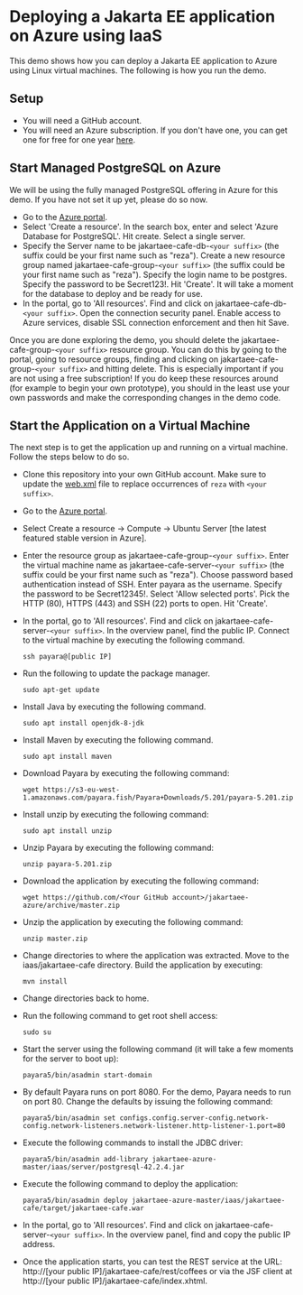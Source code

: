 # Deploying a Jakarta EE application on Azure using IaaS
This demo shows how you can deploy a Jakarta EE application to Azure using Linux virtual machines. The following is how you run the demo.

## Setup
* You will need a GitHub account.
* You will need an Azure subscription. If you don't have one, you can get one for free for one year [here](https://azure.microsoft.com/en-us/free).

## Start Managed PostgreSQL on Azure
We will be using the fully managed PostgreSQL offering in Azure for this demo. If you have not set it up yet, please do so now. 

* Go to the [Azure portal](http://portal.azure.com).
* Select 'Create a resource'. In the search box, enter and select 'Azure Database for PostgreSQL'. Hit create. Select a single server.
* Specify the Server name to be jakartaee-cafe-db-`<your suffix>` (the suffix could be your first name such as "reza"). Create a new resource group named jakartaee-cafe-group-`<your suffix>` (the suffix could be your first name such as "reza"). Specify the login name to be postgres. Specify the password to be Secret123!. Hit 'Create'. It will take a moment for the database to deploy and be ready for use.
* In the portal, go to 'All resources'. Find and click on jakartaee-cafe-db-`<your suffix>`. Open the connection security panel. Enable access to Azure services, disable SSL connection enforcement and then hit Save.

Once you are done exploring the demo, you should delete the jakartaee-cafe-group-`<your suffix>` resource group. You can do this by going to the portal, going to resource groups, finding and clicking on jakartaee-cafe-group-`<your suffix>` and hitting delete. This is especially important if you are not using a free subscription! If you do keep these resources around (for example to begin your own prototype), you should in the least use your own passwords and make the corresponding changes in the demo code.

## Start the Application on a Virtual Machine
The next step is to get the application up and running on a virtual machine. Follow the steps below to do so.

* Clone this repository into your own GitHub account. Make sure to update the [web.xml](jakartaee-cafe/src/main/webapp/WEB-INF/web.xml) file to replace occurrences of `reza` with `<your suffix>`.
* Go to the [Azure portal](http://portal.azure.com).
* Select Create a resource -> Compute -> Ubuntu Server [the latest featured stable version in Azure].
* Enter the resource group as jakartaee-cafe-group-`<your suffix>`. Enter the virtual machine name as jakartaee-cafe-server-`<your suffix>` (the suffix could be your first name such as "reza"). Choose password based authentication instead of SSH. Enter payara as the username. Specify the password to be Secret12345!. Select 'Allow selected ports'. Pick the HTTP (80), HTTPS (443) and SSH (22) ports to open. Hit 'Create'.
* In the portal, go to 'All resources'. Find and click on jakartaee-cafe-server-`<your suffix>`. In the overview panel, find the public IP. Connect to the virtual machine by executing the following command.

	```
	ssh payara@[public IP]
	```
* Run the following to update the package manager.

	```
	sudo apt-get update
	```
* Install Java by executing the following command.

	```
	sudo apt install openjdk-8-jdk
	```
* Install Maven by executing the following command.

	```
	sudo apt install maven
	```
* Download Payara by executing the following command:

	```
	wget https://s3-eu-west-1.amazonaws.com/payara.fish/Payara+Downloads/5.201/payara-5.201.zip
	```
* Install unzip by executing the following command:

	```
	sudo apt install unzip
	```	
* Unzip Payara by executing the following command:

	```
	unzip payara-5.201.zip
	```
* Download the application by executing the following command:

	```
	wget https://github.com/<Your GitHub account>/jakartaee-azure/archive/master.zip
	```
* Unzip the application by executing the following command:

	```
	unzip master.zip
	```
*  Change directories to where the application was extracted. Move to the iaas/jakartaee-cafe directory. Build the application by executing:

	```
	mvn install
	```
* Change directories back to home.
* Run the following command to get root shell access:

	```
	sudo su
	```
* Start the server using the following command (it will take a few moments for the server to boot up):

	```
	payara5/bin/asadmin start-domain
	```
* By default Payara runs on port 8080. For the demo, Payara needs to run on port 80. Change the defaults by issuing the following command:
	
	```
	payara5/bin/asadmin set configs.config.server-config.network-config.network-listeners.network-listener.http-listener-1.port=80
	```
* Execute the following commands to install the JDBC driver:

	```
	payara5/bin/asadmin add-library jakartaee-azure-master/iaas/server/postgresql-42.2.4.jar
	```
* Execute the following command to deploy the application:

	```
	payara5/bin/asadmin deploy jakartaee-azure-master/iaas/jakartaee-cafe/target/jakartaee-cafe.war
	```
* In the portal, go to 'All resources'. Find and click on jakartaee-cafe-server-`<your suffix>`. In the overview panel, find and copy the public IP address.
* Once the application starts, you can test the REST service at the URL: http://[your public IP]/jakartaee-cafe/rest/coffees or via the JSF client at http://[your public IP]/jakartaee-cafe/index.xhtml.
